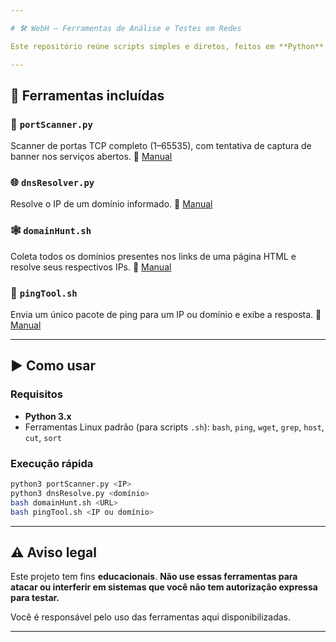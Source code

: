 ```yaml
---

# 🛠️ WebH – Ferramentas de Análise e Testes em Redes

Este repositório reúne scripts simples e diretos, feitos em **Python** e **Bash**, para auxiliar em atividades de análise de rede, reconhecimento e testes básicos de segurança.

---
```


## 📂 Ferramentas incluídas

### 🔎 `portScanner.py`

Scanner de portas TCP completo (1–65535), com tentativa de captura de banner nos serviços abertos.
📄 [Manual](docs/portScanner.md)

### 🌐 `dnsResolver.py`

Resolve o IP de um domínio informado.
📄 [Manual](docs/dnsResolver.md)

### 🕸️ `domainHunt.sh`

Coleta todos os domínios presentes nos links de uma página HTML e resolve seus respectivos IPs.
📄 [Manual](docs/domainHunt.md)

### 📶 `pingTool.sh`

Envia um único pacote de ping para um IP ou domínio e exibe a resposta.
📄 [Manual](docs/pingTool.md)

---

## ▶️ Como usar

### Requisitos

* **Python 3.x**
* Ferramentas Linux padrão (para scripts `.sh`): `bash`, `ping`, `wget`, `grep`, `host`, `cut`, `sort`

### Execução rápida

```bash
python3 portScanner.py <IP>
python3 dnsResolve.py <domínio>
bash domainHunt.sh <URL>
bash pingTool.sh <IP ou domínio>
```

---

## ⚠️ Aviso legal

Este projeto tem fins **educacionais**.
**Não use essas ferramentas para atacar ou interferir em sistemas que você não tem autorização expressa para testar.**

Você é responsável pelo uso das ferramentas aqui disponibilizadas.

---
